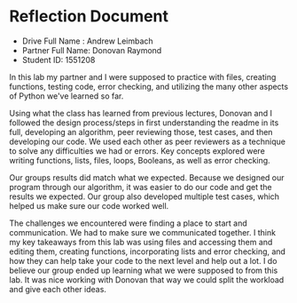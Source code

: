 # Reflection Document

* Drive Full Name  : Andrew Leimbach
* Partner Full Name: Donovan Raymond
* Student ID: 1551208


In this lab my partner and I were supposed to practice with files, creating functions, testing code, error checking, and utilizing the many other aspects of Python we've learned so far.

Using what the class has learned from previous lectures, Donovan and I followed the design process/steps in first understanding the readme in its full, developing an algorithm, peer reviewing those, test cases, and then developing our code. We used each other as peer reviewers as a technique to solve any difficulties we had or errors. Key concepts explored were writing functions, lists, files, loops, Booleans, as well as error checking.

Our groups results did match what we expected. Because we designed our program through our algorithm, it was easier to do our code and get the results we expected. Our group also developed multiple test cases, which helped us make sure our code worked well.

The challenges we encountered were finding a place to start and communication. We had to make sure we communicated together. I think my key takeaways from this lab was using files and accessing them and editing them, creating functions, incorporating lists and error checking, and how they can help take your code to the next level and help out a lot. I do believe our group ended up learning what we were supposed to from this lab. It was nice working with Donovan that way we could split the workload and give each other ideas.